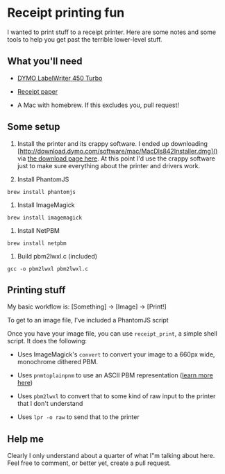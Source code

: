 # Receipt printing fun

I wanted to print stuff to a receipt printer. Here are some notes and some tools to help you get past the terrible lower-level stuff.

## What you'll need

- [DYMO LabelWriter 450 Turbo](http://www.amazon.com/gp/product/B0027JIIKQ/ref=as_li_ss_tl?ie=UTF8&camp=1789&creative=390957&creativeASIN=B0027JIIKQ&linkCode=as2&tag=jonafuch-20)

- [Receipt paper](http://www.amazon.com/gp/product/B00004Z5Q2/ref=as_li_ss_tl?ie=UTF8&camp=1789&creative=390957&creativeASIN=B00004Z5Q2&linkCode=as2&tag=jonafuch-20)

- A Mac with homebrew. If this excludes you, pull request!

## Some setup

1. Install the printer and its crappy software. I ended up downloading [http://download.dymo.com/software/mac/MacDls842Installer.dmg]() via [the download page here](http://sites.dymo.com/Support/Pages/ProductDetails.aspx?MainTab=1&Tab=1&ProductID=1752265\(DYMO\)). At this point I'd use the crappy software just to make sure everything about the printer and drivers work.

1. Install PhantomJS

```brew install phantomjs```

1. Install ImageMagick

```brew install imagemagick```

1. Install NetPBM

```brew install netpbm```

1. Build pbm2lwxl.c (included)

```gcc -o pbm2lwxl pbm2lwxl.c```

## Printing stuff

My basic workflow is: [Something] → [Image] → [Print!]

To get to an image file, I've included a PhantomJS script

Once you have your image file, you can use `receipt_print`, a simple shell script. It does the following:

- Uses ImageMagick's `convert` to convert your image to a 660px wide, monochrome dithered PBM.

- Uses `pnmtoplainpnm` to use an ASCII PBM representation ([learn more here](http://en.wikipedia.org/wiki/Netpbm_format))

- Uses `pbm2lwxl` to convert that to some kind of raw input to the printer that I don't understand

- Uses `lpr -o raw` to send that to the printer

## Help me

Clearly I only understand about a quarter of what I"m talking about here. Feel free to comment, or better yet, create a pull request.
